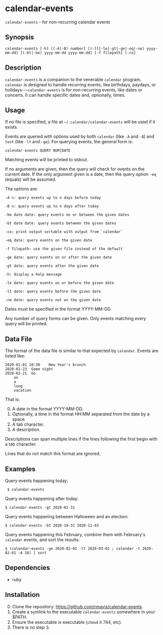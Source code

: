 # calendar-events

`calendar-events` - for non-recurring calendar events

## Synopsis

    calendar-events [-h] [(-A|-B) number] [(-lt|-le|-gt|-ge|-eq|-ne) yyyy-mm-dd] [(-bt|-be) yyyy-mm-dd yyyy-mm-dd] [-f filepath] [-co]

## Description

`calendar-events` is a companion to the venerable `calendar` program. `calendar` is designed to handle recurring events, like birthdays, paydays, or holidays---`calendar-events` is for non-recurring events, like dates or concerts. It can handle specific dates and, optionally, times.

## Usage

If no file is specified, a file at `~/.calendar/calendar-events` will be used if it exists.

Events are queried with options used by both `calendar` (like `-A` and `-B`) and `test` (like `-lt` and `-ge`). For querying events, the general form is:

    calendar-events QUERY NUM|DATE

Matching events will be printed to stdout.

If no arguments are given, then the query will check for events on the current date. If the only argument given is a date, then the query option `-eq` (equals) will be assumed.

The options are:

    -A n: query events up to n days before today
    
    -B n: query events up to n days after today
    
    -be date date: query events on or between the given dates
    
    -bt date date: query events between the given dates
    
    -co: print output sortable with output from `calendar`
    
    -eq date: query events on the given date
    
    -f filepath: use the given file instead of the default
    
    -ge date: query events on or after the given date
    
    -gt date: query events after the given date
    
    -h: display a help message
    
    -le date: query events on or before the given date
    
    -lt date: query events before the given date
    
    -ne date: query events not on the given date

Dates must be specified in the format YYYY-MM-DD.

Any number of query forms can be given. Only events matching every query will be printed.

## Data File

The format of the data file is similar to that expected by `calendar`. Events are listed like:

    2020-01-01 10:30	New Year's brunch
    2020-01-23	Game night
    2020-02-21	Go
    	on
    	a
    	long
    	vacation

That is:

0. A date in the format YYYY-MM-DD.
1. Optionally, a time in the format HH:MM separated from the date by a space.
2. A tab character.
3. A description.

Descriptions can span multiple lines if the lines following the first begin with a tab character.

Lines that do not match this format are ignored.

## Examples

Query events happening today:

     $ calendar-events

Query events happening after today:

    $ calendar-events -gt 2020-01-31

Query events happening between Halloween and an election:

    $ calendar-events -bt 2020-10-31 2020-11-03

Query events happening this February, combine them with February's `calendar` events, and sort the results:

    $ (calendar-events -ge 2020-02-01 -lt 2020-03-01 ; calendar -t 2020-02-01 -A 28) | sort

## Dependencies

- ruby

## Installation

0. Clone the repository: https://github.com/rmavis/calendar-events.
1. Create a symlink to the executable `calendar-events` somewhere in your $PATH.
2. Ensure the executable is executable (`chmod` it 744, etc).
3. There is no step 3.
